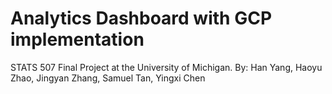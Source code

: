 # Analytics Dashboard with GCP implementation
 STATS 507 Final Project at the University of Michigan. By: Han Yang, Haoyu Zhao, Jingyan Zhang, Samuel Tan, Yingxi Chen
